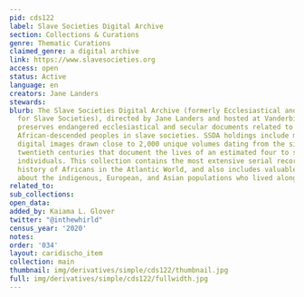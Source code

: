 ```yaml
---
pid: cds122
label: Slave Societies Digital Archive
section: Collections & Curations
genre: Thematic Curations
claimed_genre: a digital archive
link: https://www.slavesocieties.org
access: open
status: Active
language: en
creators: Jane Landers
stewards:
blurb: The Slave Societies Digital Archive (formerly Ecclesiastical and Secular Sources
  for Slave Societies), directed by Jane Landers and hosted at Vanderbilt University,
  preserves endangered ecclesiastical and secular documents related to Africans and
  African-descended peoples in slave societies. SSDA holdings include more than 700,000
  digital images drawn close to 2,000 unique volumes dating from the sixteenth through
  twentieth centuries that document the lives of an estimated four to six million
  individuals. This collection contains the most extensive serial records for the
  history of Africans in the Atlantic World, and also includes valuable information
  about the indigenous, European, and Asian populations who lived alongside them.
related_to:
sub_collections:
open_data:
added_by: Kaiama L. Glover
twitter: "@inthewhirld"
census_year: '2020'
notes:
order: '034'
layout: caridischo_item
collection: main
thumbnail: img/derivatives/simple/cds122/thumbnail.jpg
full: img/derivatives/simple/cds122/fullwidth.jpg
---
```


